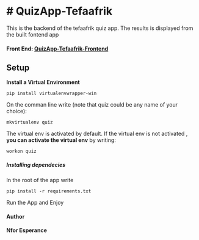 # # QuizApp-Tefaafrik
This is the backend of the tefaafrik quiz app. The results is displayed from the built fontend app
#### Front End: [QuizApp-Tefaafrik-Frontend](https://github.com/nforesperance/QuizApp-Tefaafrik-Frontend.git)
## Setup
**Install a Virtual Environment**

    pip install virtualenvwrapper-win

On the comman line write  (note that quiz could be any name of your choice):

    mkvirtualenv quiz
The virtual env is activated by default. If the virtual env is not activated ,
**you can activate the virtual env** by writing:

    workon quiz
   ##### **Installing dependecies**
   In the root of the app write 
   

    pip install -r requirements.txt
   Run the App and Enjoy
   #### Author
   **Nfor Esperance** 